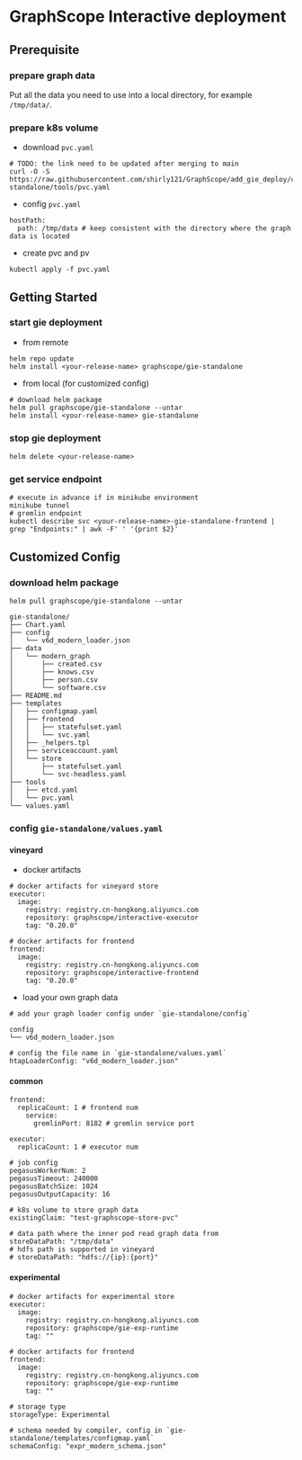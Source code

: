 # GraphScope Interactive deployment

## Prerequisite


### prepare graph data

Put all the data you need to use into a local directory, for example `/tmp/data/`.


### prepare k8s volume

- download `pvc.yaml`
```
# TODO: the link need to be updated after merging to main
curl -O -S https://raw.githubusercontent.com/shirly121/GraphScope/add_gie_deploy/charts/gie-standalone/tools/pvc.yaml
```
- config `pvc.yaml`
```
hostPath:
  path: /tmp/data # keep consistent with the directory where the graph data is located
```
- create pvc and pv
```
kubectl apply -f pvc.yaml
```

## Getting Started

### start gie deployment
- from remote
```
helm repo update
helm install <your-release-name> graphscope/gie-standalone
```
- from local (for customized config)
```
# download helm package
helm pull graphscope/gie-standalone --untar
helm install <your-release-name> gie-standalone
```
### stop gie deployment
```
helm delete <your-release-name>
```
### get service endpoint
```
# execute in advance if in minikube environment
minikube tunnel 
# gremlin endpoint
kubectl describe svc <your-release-name>-gie-standalone-frontend | grep "Endpoints:" | awk -F' ' '{print $2}'
```
## Customized Config
### download helm package
```
helm pull graphscope/gie-standalone --untar 

gie-standalone/
├── Chart.yaml
├── config
│   └── v6d_modern_loader.json
├── data
│   └── modern_graph
│       ├── created.csv
│       ├── knows.csv
│       ├── person.csv
│       └── software.csv
├── README.md
├── templates
│   ├── configmap.yaml
│   ├── frontend
│   │   ├── statefulset.yaml
│   │   └── svc.yaml
│   ├── _helpers.tpl
│   ├── serviceaccount.yaml
│   └── store
│       ├── statefulset.yaml
│       └── svc-headless.yaml
├── tools
│   ├── etcd.yaml
│   └── pvc.yaml
└── values.yaml
```
### config `gie-standalone/values.yaml`
#### vineyard
- docker artifacts
```
# docker artifacts for vineyard store
executor:
  image:
    registry: registry.cn-hongkong.aliyuncs.com
    repository: graphscope/interactive-executor
    tag: "0.20.0"

# docker artifacts for frontend
frontend:
  image:
    registry: registry.cn-hongkong.aliyuncs.com
    repository: graphscope/interactive-frontend
    tag: "0.20.0"
```
- load your own graph data
```
# add your graph loader config under `gie-standalone/config`

config
└── v6d_modern_loader.json

# config the file name in `gie-standalone/values.yaml`
htapLoaderConfig: "v6d_modern_loader.json" 
```
#### common
```
frontend:
  replicaCount: 1 # frontend num
    service:
      gremlinPort: 8182 # gremlin service port
    
executor:
  replicaCount: 1 # executor num

# job config
pegasusWorkerNum: 2
pegasusTimeout: 240000
pegasusBatchSize: 1024
pegasusOutputCapacity: 16

# k8s volume to store graph data
existingClaim: "test-graphscope-store-pvc"

# data path where the inner pod read graph data from
storeDataPath: "/tmp/data"
# hdfs path is supported in vineyard
# storeDataPath: "hdfs://{ip}:{port}"
```
#### experimental
```
# docker artifacts for experimental store
executor:
  image:
    registry: registry.cn-hongkong.aliyuncs.com
    repository: graphscope/gie-exp-runtime
    tag: ""

# docker artifacts for frontend
frontend:
  image:
    registry: registry.cn-hongkong.aliyuncs.com
    repository: graphscope/gie-exp-runtime
    tag: ""
 
# storage type
storageType: Experimental

# schema needed by compiler, config in `gie-standalone/templates/configmap.yaml`
schemaConfig: "expr_modern_schema.json"
```
